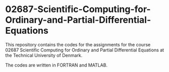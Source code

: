 # 02687-Scientific-Computing-for-Ordinary-and-Partial-Differential-Equations
This repository contains the codes for the assignments for the course 02687 Scientific Computing for Ordinary and Partial Differential Equations at the Technical University of Denmark.

The codes are written in FORTRAN and MATLAB.
